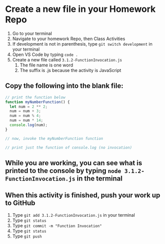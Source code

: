 # Create a new file in your Homework Repo

1. Go to your terminal
2. Navigate to your homework Repo, then Class Activities
3. If development is not in parenthesis, type `git switch development` in your terminal
4. Open VS Code by typing `code .`
5. Create a new file called `3.1.2-FunctionInvocation.js`
    1. The file name is one word
    2. The suffix is .js because the activity is JavaScript

## Copy the following into the blank file:

```javascript
// print the function below
function myNumberFunction() {
  let num = 2 ** 2;
  num = num + 3;
  num = num % 4;
  num = num * 14;
  console.log(num);
}

// now, invoke the myNumberFunction function

// print just the function of console.log (no invocation)
```

## While you are working, you can see what is printed to the console by typing `node 3.1.2-FunctionInvocation.js` in the terminal

## When this activity is finished, push your work up to GitHub

1. Type `git add 3.1.2-FunctionInvocation.js` in your terminal
2. Type `git status`
3. Type `git commit -m "Function Invocation"`
4. Type `git status`
5. Type `git push`
